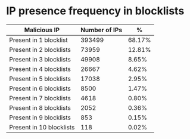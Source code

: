 # IP presence frequency in blocklists
| Malicious IP | Number of IPs | % |
|----|----|----|
| Present in 1 blocklist | 393499 | 68.17% |
| Present in 2 blocklists | 73959 | 12.81% |
| Present in 3 blocklists | 49908 | 8.65% |
| Present in 4 blocklists | 26667 | 4.62% |
| Present in 5 blocklists | 17038 | 2.95% |
| Present in 6 blocklists | 8500 | 1.47% |
| Present in 7 blocklists | 4618 | 0.80% |
| Present in 8 blocklists | 2052 | 0.36% |
| Present in 9 blocklists | 853 | 0.15% |
| Present in 10 blocklists | 118 | 0.02% |
